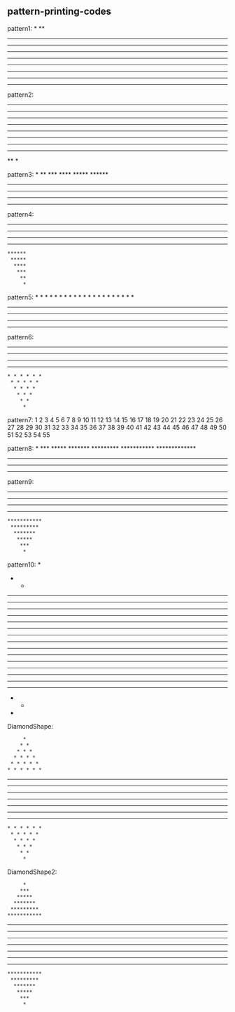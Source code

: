 ## pattern-printing-codes

pattern1:
*
**
***
****
*****
******
*******
********
*********
**********

pattern2:
**********
*********
********
*******
******
*****
****
***
**
*

pattern3:
         *
        **
       ***
      ****
     *****
    ******
   *******
  ********
 *********
**********

pattern4:
**********
 *********
  ********
   *******
    ******
     *****
      ****
       ***
        **
         *
         
 pattern5:
         *
        * *
       * * *
      * * * *
     * * * * *
    * * * * * *
   * * * * * * *
  * * * * * * * *
 * * * * * * * * *
* * * * * * * * * *


pattern6:
* * * * * * * * * *
 * * * * * * * * *
  * * * * * * * *
   * * * * * * *
    * * * * * *
     * * * * *
      * * * *
       * * *
        * *
         *

pattern7:
          1
         2 3
        4 5 6
       7 8 9 10
      11 12 13 14 15
     16 17 18 19 20 21
    22 23 24 25 26 27 28
   29 30 31 32 33 34 35 36
  37 38 39 40 41 42 43 44 45
 46 47 48 49 50 51 52 53 54 55

pattern8:
          *
         ***
        *****
       *******
      *********
     ***********
    *************
   ***************
  *****************
 *******************

pattern9:
*******************
 *****************
  ***************
   *************
    ***********
     *********
      *******
       *****
        ***
         *

pattern10:
*
* *
* * *
* * * *
* * * * *
* * * * * *
* * * * * * *
* * * * * * * *
* * * * * * * * *
* * * * * * * * * *
* * * * * * * * *
* * * * * * * *
* * * * * * *
* * * * * *
* * * * *
* * * *
* * *
* *
*


DiamondShape:

         *
        * *
       * * *
      * * * *
     * * * * *
    * * * * * *
   * * * * * * *
  * * * * * * * *
 * * * * * * * * *
* * * * * * * * * *
 * * * * * * * * *
  * * * * * * * *
   * * * * * * *
    * * * * * *
     * * * * *
      * * * *
       * * *
        * *
         *

DiamondShape2:

         *
        ***
       *****
      *******
     *********
    ***********
   *************
  ***************
 *****************
*******************
 *****************
  ***************
   *************
    ***********
     *********
      *******
       *****
        ***
         *


